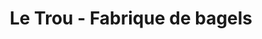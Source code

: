 ---
title: "Le Trou - Fabrique de bagels"
url: /montreal/le-trou-fabrique-de-bagels/
shop: bakery
---
